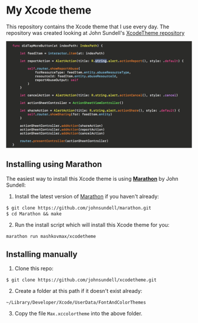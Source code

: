 # My Xcode theme

This repository contains the Xcode theme that I use every day. The repository was created looking at John Sundell's [XcodeTheme repository](https://github.com/JohnSundell/XcodeTheme)

![](Preview.png)

## Installing using Marathon

The easiest way to install this Xcode theme is using **[Marathon](https://github.com/johnsundell/marathon)** by John Sundell:

1. Install the latest version of [Marathon](https://github.com/JohnSundell/Marathon) if you haven't already:
```
$ git clone https://github.com/johnsundell/marathon.git
$ cd Marathon && make
```

2. Run the install script which will install this Xcode theme for you:
```
marathon run mashkovmax/xcodetheme
```

## Installing manually

1. Clone this repo:
```
$ git clone https://github.com/johnsundell/xcodetheme.git
```

2. Create a folder at this path if it doesn't exist already:
```
~/Library/Developer/Xcode/UserData/FontAndColorThemes
```

3. Copy the file `Max.xccolortheme` into the above folder.
